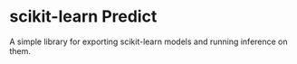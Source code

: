 # scikit-learn Predict

A simple library for exporting scikit-learn models and running inference on them.